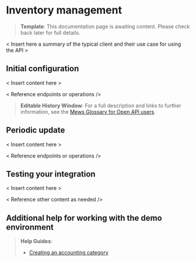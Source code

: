 # Inventory management

> **Template**: This documentation page is awaiting content. Please check back later for full details.

\< Insert here a summary of the typical client and their use case for using the API \>

## Initial configuration

\< Insert content here \>

\< Reference endpoints or operations />

> **Editable History Window**: For a full description and links to further information, see the [Mews Glossary for Open API users](https://help.mews.com/s/article/Mews-Glossary-for-Open-API-users?language=en_US).

## Periodic update

\< Insert content here \>

\< Reference endpoints or operations />

## Testing your integration

\< Insert content here \>

\< Reference other content as needed />

## Additional help for working with the demo environment

> **Help Guides**:
> * [Creating an accounting category](https://help.mews.com/s/article/create-an-accounting-category?language=en_US)
